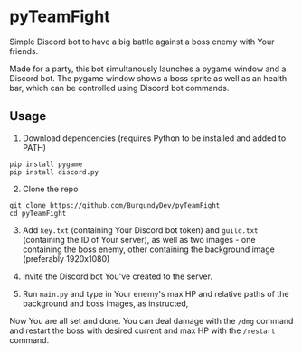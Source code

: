 # pyTeamFight
Simple Discord bot to have a big battle against a boss enemy with Your friends.

Made for a party, this bot simultanously launches a pygame window and a Discord bot. The pygame window shows a boss sprite as well as an health bar, which can be controlled using Discord bot commands.

## Usage

1. Download dependencies (requires Python to be installed and added to PATH)
```
pip install pygame
pip install discord.py
```

2. Clone the repo 
```
git clone https://github.com/BurgundyDev/pyTeamFight
cd pyTeamFight
```

3. Add ``key.txt`` (containing Your Discord bot token) and  ``guild.txt`` (containing the ID of Your server), as well as two images - one containing the boss enemy, other containing the background image (preferably 1920x1080)

4. Invite the Discord bot You've created to the server.

5. Run ``main.py`` and type in Your enemy's max HP and relative paths of the background and boss images, as instructed,

Now You are all set and done. You can deal damage with the ``/dmg`` command and restart the boss with desired current and max HP with the ``/restart`` command.
